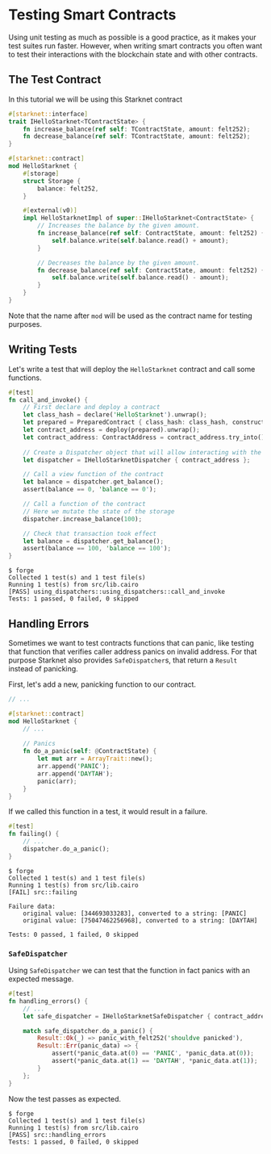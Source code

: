 # Testing Smart Contracts

Using unit testing as much as possible is a good practice, as it makes your test suites run faster. However, when
writing smart contracts you often want to test their interactions with the blockchain state and with other contracts.

## The Test Contract

In this tutorial we will be using this Starknet contract

```rust
#[starknet::interface]
trait IHelloStarknet<TContractState> {
    fn increase_balance(ref self: TContractState, amount: felt252);
    fn decrease_balance(ref self: TContractState, amount: felt252);
}

#[starknet::contract]
mod HelloStarknet {
    #[storage]
    struct Storage {
        balance: felt252,
    }

    #[external(v0)]
    impl HelloStarknetImpl of super::IHelloStarknet<ContractState> {
        // Increases the balance by the given amount.
        fn increase_balance(ref self: ContractState, amount: felt252) {
            self.balance.write(self.balance.read() + amount);
        }

        // Decreases the balance by the given amount.
        fn decrease_balance(ref self: ContractState, amount: felt252) {
            self.balance.write(self.balance.read() - amount);
        }
    }
}
```

Note that the name after `mod` will be used as the contract name for testing purposes.

## Writing Tests

Let's write a test that will deploy the `HelloStarknet` contract and call some functions.

```rust
#[test]
fn call_and_invoke() {
    // First declare and deploy a contract
    let class_hash = declare('HelloStarknet').unwrap();
    let prepared = PreparedContract { class_hash: class_hash, constructor_calldata: @ArrayTrait::new() };
    let contract_address = deploy(prepared).unwrap();
    let contract_address: ContractAddress = contract_address.try_into().unwrap();
    
    // Create a Dispatcher object that will allow interacting with the deployed contract
    let dispatcher = IHelloStarknetDispatcher { contract_address };

    // Call a view function of the contract
    let balance = dispatcher.get_balance();
    assert(balance == 0, 'balance == 0');

    // Call a function of the contract
    // Here we mutate the state of the storage
    dispatcher.increase_balance(100);

    // Check that transaction took effect
    let balance = dispatcher.get_balance();
    assert(balance == 100, 'balance == 100');
}
```

```shell
$ forge
Collected 1 test(s) and 1 test file(s)
Running 1 test(s) from src/lib.cairo
[PASS] using_dispatchers::using_dispatchers::call_and_invoke
Tests: 1 passed, 0 failed, 0 skipped
```

## Handling Errors

Sometimes we want to test contracts functions that can panic, like testing that function that verifies caller address
panics on invalid address. For that purpose Starknet also provides `SafeDispatcher`s, that return a `Result` instead of
panicking.

First, let's add a new, panicking function to our contract.

```rust
// ...

#[starknet::contract]
mod HelloStarknet {
    // ...
    
    // Panics
    fn do_a_panic(self: @ContractState) {
        let mut arr = ArrayTrait::new();
        arr.append('PANIC');
        arr.append('DAYTAH');
        panic(arr);
    }
}
```

If we called this function in a test, it would result in a failure.

```rust
#[test]
fn failing() {
    // ...
    dispatcher.do_a_panic();
}
```

```shell
$ forge
Collected 1 test(s) and 1 test file(s)
Running 1 test(s) from src/lib.cairo
[FAIL] src::failing

Failure data:
    original value: [344693033283], converted to a string: [PANIC]
    original value: [75047462256968], converted to a string: [DAYTAH]

Tests: 0 passed, 1 failed, 0 skipped
```

### `SafeDispatcher`

Using `SafeDispatcher` we can test that the function in fact panics with an expected message.

```rust
#[test]
fn handling_errors() {
    // ...
    let safe_dispatcher = IHelloStarknetSafeDispatcher { contract_address };

    match safe_dispatcher.do_a_panic() {
        Result::Ok(_) => panic_with_felt252('shouldve panicked'),
        Result::Err(panic_data) => {
            assert(*panic_data.at(0) == 'PANIC', *panic_data.at(0));
            assert(*panic_data.at(1) == 'DAYTAH', *panic_data.at(1));
        }
    };
}
```

Now the test passes as expected.

```shell
$ forge
Collected 1 test(s) and 1 test file(s)
Running 1 test(s) from src/lib.cairo
[PASS] src::handling_errors
Tests: 1 passed, 0 failed, 0 skipped
```
